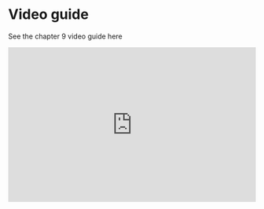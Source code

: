 # Video guide

See the chapter 9 video guide here

<iframe width="100%" height="315" src="https://www.youtube.com/embed/GrbR85Ld9mw?si=2dXifXBJITXSIN6t" title="YouTube video player" frameborder="0" allow="accelerometer; autoplay; clipboard-write; encrypted-media; gyroscope; picture-in-picture; web-share" referrerpolicy="strict-origin-when-cross-origin" allowfullscreen></iframe>
